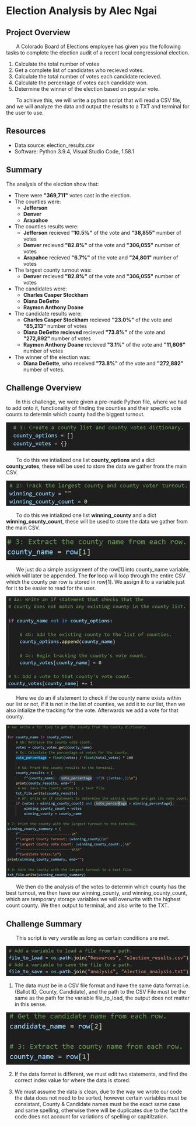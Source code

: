 # Election Analysis by Alec Ngai
## Project Overview
&nbsp;&nbsp;&nbsp;&nbsp;&nbsp;&nbsp; A Colorado Board of Elections employee has given you the following tasks to complete the election audit of a recent local congressional election.

1. Calculate the total number of votes
2. Get a complete list of candidates who recieved votes. 
3. Calculate the total number of votes each candidate recieved. 
4. Calculate the percentage of votes each candidate won.
5. Determine the winner of the election based on popular vote. 

&nbsp;&nbsp;&nbsp;&nbsp;&nbsp;&nbsp; To achieve this, we will write a python script that will read a CSV file, and we will analyze the data and output the results to a TXT and terminal for the user to use. 

## Resources
- Data source: election_results.csv
- Software: Python 3.9.4, Visual Studio Code, 1.58.1

## Summary
The analysis of the election show that: 
- There were **"369,711"** votes cast in the election. 
- The counties were:
    - **Jefferson**
    - **Denver**
    - **Arapahoe**
- The counties results were:
    - **Jefferson** recieved **"10.5%"** of the vote and **"38,855"** number of votes
    - **Denver** recieved **"82.8%"** of the vote and **"306,055"** number of votes
    - **Arapahoe** recieved **"6.7%"** of the vote and **"24,801"** number of votes
- The largest county turnout was:
    - **Denver** recieved **"82.8%"** of the vote and **"306,055"** number of votes
- The candidates were:
    - **Charles Casper Stockham**
    - **Diana DeGette**
    - **Raymon Anthony Doane**
- The candidate results were:
    - **Charles Casper Stockham** recieved **"23.0%"** of the vote and **"85,213"** number of votes
    - **Diana DeGette recieved** recieved **"73.8%"** of the vote and **"272,892"** number of votes
    - **Raymon Anthony Doane** recieved **"3.1%"** of the vote and **"11,606"** number of votes
- The winner of the election was:
    - **Diana DeGette**, who received **"73.8%"** of the vote and **"272,892"** number of votes.

## Challenge Overview
&nbsp;&nbsp;&nbsp;&nbsp;&nbsp;&nbsp; In this challenge, we were given a pre-made Python file, where we had to add onto it, functionality of finding the counties and their specific vote counts to determin which county had the biggest turnout. 

![Intalize](https://github.com/alecngai/03-Election_Analysis/blob/main/Resources/Code_Initialize.png)

&nbsp;&nbsp;&nbsp;&nbsp;&nbsp;&nbsp; To do this we intialized one list **county_options** and a dict **county_votes**, these will be used to store the data we gather from the main CSV.

![Intalize2](https://github.com/alecngai/03-Election_Analysis/blob/main/Resources/Code_Initialize2.png)

&nbsp;&nbsp;&nbsp;&nbsp;&nbsp;&nbsp; To do this we intialized one list **winning_county** and a dict **winning_county_count**, these will be used to store the data we gather from the main CSV.

![GrabbingCounty](https://github.com/alecngai/03-Election_Analysis/blob/main/Resources/Code_GrabbingCounty.png)

&nbsp;&nbsp;&nbsp;&nbsp;&nbsp;&nbsp; We just do a simple assignment of the row[1] into county_name variable, which will later be appended. The **for** loop will loop through the entire CSV which the county per row is stored in row[1]. We assign it to a variable just for it to be easier to read for the user. 

![GrabbingVotes](https://github.com/alecngai/03-Election_Analysis/blob/main/Resources/Code_GrabbingVotes.png)

&nbsp;&nbsp;&nbsp;&nbsp;&nbsp;&nbsp; Here we do an if statement to check if the county name exists within our list or not, if it is not in the list of counties, we add it to our list, then we also intialize the tracking for the vote. Afterwards we add a vote for that county. 

![AnalysisOutput](https://github.com/alecngai/03-Election_Analysis/blob/main/Resources/Code_AnalysisOutput.png)

&nbsp;&nbsp;&nbsp;&nbsp;&nbsp;&nbsp; We then do the analysis of the votes to determin which county has the best turnout, we then have our winning_county, and winning_county_count, which are temporary storage variables we will overwrite with the highest count county. We then output to terminal, and also write to the TXT.

## Challenge Summary

&nbsp;&nbsp;&nbsp;&nbsp;&nbsp;&nbsp; This script is very verstile as long as certain conditions are met. 

![FileToLoad](https://github.com/alecngai/03-Election_Analysis/blob/main/Resources/Code_FileToLoad.png)

1) The data must be in a CSV file format and have the same data format i.e. (Ballot ID,  County, Candidate), and the path to the CSV File must be the same as the path for the variable file_to_load, the output does not matter in this sense. 

![GrabbingData](https://github.com/alecngai/03-Election_Analysis/blob/main/Resources/Code_GrabbingData.png)

2) If the data format is different, we must edit two statements, and find the correct index value for where the data is stored.         

3) We must assume the data is clean, due to the way we wrote our code the data does not need to be sorted, however certain variables must be consistant, County & Candidate names must be the exact same case and same spelling, otherwise there will be duplicates due to the fact the code does not account for variations of spelling or capitilzation. 